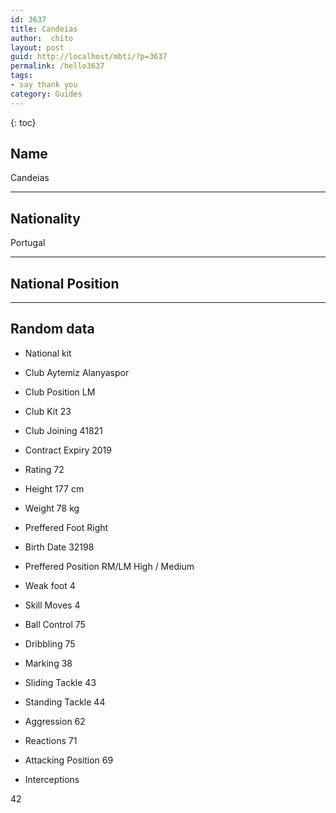 ```yaml
---
id: 3637
title: Candeias
author:  chito 
layout: post
guid: http://localhost/mbti/?p=3637
permalink: /hello3637
tags:
- say thank you
category: Guides
---
```



{: toc}


## Name  
Candeias 

* * *

## Nationality  
Portugal 

* * *

## National Position 

* * *

## Random data 

  * National kit 
  * Club 
Aytemiz Alanyaspor 

  * Club Position 
LM 

  * Club Kit 
23 

  * Club Joining 
41821 

  * Contract Expiry 
2019 

  * Rating 
72 

  * Height 
177 cm 

  * Weight 
78 kg 

  * Preffered Foot 
Right 

  * Birth Date 
32198 

  * Preffered Position 
RM/LM High / Medium 

  * Weak foot 
4 

  * Skill Moves 
4 

  * Ball Control 
75 

  * Dribbling 
75 

  * Marking 
38 

  * Sliding Tackle 
43 

  * Standing Tackle 
44 

  * Aggression 
62 

  * Reactions 
71 

  * Attacking Position 
69 

  * Interceptions 

42</ul>